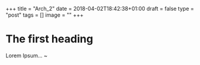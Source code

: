 +++
title = "Arch_2"
date = 2018-04-02T18:42:38+01:00
draft = false
type = "post"
tags = []
image = ""
+++

# The first heading

Lorem Ipsum...
~
